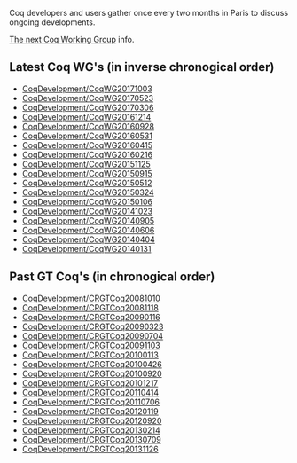 Coq developers and users gather once every two months in Paris to discuss ongoing developments.

[The next Coq Working Group](NextCoqWG) info.

Latest Coq WG's (in inverse chronogical order)
----------------------------------------------

-   [CoqDevelopment/CoqWG20171003](CoqWG20171003)
-   [CoqDevelopment/CoqWG20170523](CoqWG20170523)
-   [CoqDevelopment/CoqWG20170306](CoqWG20170306)
-   [CoqDevelopment/CoqWG20161214](CoqWG20161214)
-   [CoqDevelopment/CoqWG20160928](CoqWG20160928)
-   [CoqDevelopment/CoqWG20160531](CoqWG20160531)
-   [CoqDevelopment/CoqWG20160415](CoqWG20160415)
-   [CoqDevelopment/CoqWG20160216](CoqWG20160216)
-   [CoqDevelopment/CoqWG20151125](CoqWG20151125)
-   [CoqDevelopment/CoqWG20150915](CoqWG20150915)
-   [CoqDevelopment/CoqWG20150512](CoqWG20150512)
-   [CoqDevelopment/CoqWG20150324](CoqWG20150324)
-   [CoqDevelopment/CoqWG20150106](CoqWG20150106)
-   [CoqDevelopment/CoqWG20141023](CoqWG20141023)
-   [CoqDevelopment/CoqWG20140905](CoqWG20140905)
-   [CoqDevelopment/CoqWG20140606](CoqWG20140606)
-   [CoqDevelopment/CoqWG20140404](CoqWG20140404)
-   [CoqDevelopment/CoqWG20140131](CoqWG20140131)

Past GT Coq's (in chronogical order)
------------------------------------

-   [CoqDevelopment/CRGTCoq20081010](CRGTCoq20081010)
-   [CoqDevelopment/CRGTCoq20081118](CRGTCoq20081118)
-   [CoqDevelopment/CRGTCoq20090116](CRGTCoq20090116)
-   [CoqDevelopment/CRGTCoq20090323](CRGTCoq20090323)
-   [CoqDevelopment/CRGTCoq20090704](CRGTCoq20090704)
-   [CoqDevelopment/CRGTCoq20091103](CRGTCoq20091103)
-   [CoqDevelopment/CRGTCoq20100113](CRGTCoq20100113)
-   [CoqDevelopment/CRGTCoq20100426](CRGTCoq20100426)
-   [CoqDevelopment/CRGTCoq20100920](CRGTCoq20100920)
-   [CoqDevelopment/CRGTCoq20101217](CRGTCoq20101217)
-   [CoqDevelopment/CRGTCoq20110414](CRGTCoq20110414)
-   [CoqDevelopment/CRGTCoq20110706](CRGTCoq20110706)
-   [CoqDevelopment/CRGTCoq20120119](CRGTCoq20120119)
-   [CoqDevelopment/CRGTCoq20120920](CRGTCoq20120920)
-   [CoqDevelopment/CRGTCoq20130214](CRGTCoq20130214)
-   [CoqDevelopment/CRGTCoq20130709](CRGTCoq20130709)
-   [CoqDevelopment/CRGTCoq20131126](CRGTCoq20131126)
